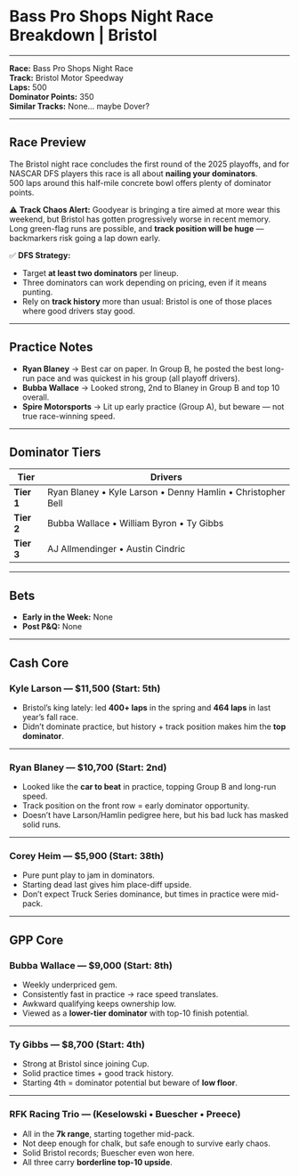 # Bass Pro Shops Night Race Breakdown | Bristol

---

**Race:** Bass Pro Shops Night Race  
**Track:** Bristol Motor Speedway  
**Laps:** 500  
**Dominator Points:** 350  
**Similar Tracks:** None… maybe Dover?

---

## Race Preview

The Bristol night race concludes the first round of the 2025 playoffs, and for NASCAR DFS players this race is all about **nailing your dominators**.  
500 laps around this half-mile concrete bowl offers plenty of dominator points.  

⚠️ **Track Chaos Alert:** Goodyear is bringing a tire aimed at more wear this weekend, but Bristol has gotten progressively worse in recent memory. Long green-flag runs are possible, and **track position will be huge** — backmarkers risk going a lap down early.  

✅ **DFS Strategy:**  
- Target **at least two dominators** per lineup.  
- Three dominators can work depending on pricing, even if it means punting.  
- Rely on **track history** more than usual: Bristol is one of those places where good drivers stay good.  

---

## Practice Notes

- **Ryan Blaney** → Best car on paper. In Group B, he posted the best long-run pace and was quickest in his group (all playoff drivers).  
- **Bubba Wallace** → Looked strong, 2nd to Blaney in Group B and top 10 overall.  
- **Spire Motorsports** → Lit up early practice (Group A), but beware — not true race-winning speed.  

---

## Dominator Tiers

| Tier | Drivers |
| ---- | ------- |
| **Tier 1** | Ryan Blaney • Kyle Larson • Denny Hamlin • Christopher Bell |
| **Tier 2** | Bubba Wallace • William Byron • Ty Gibbs |
| **Tier 3** | AJ Allmendinger • Austin Cindric |

---

## Bets

- **Early in the Week:** None  
- **Post P&Q:** None  

---

## Cash Core

### Kyle Larson — $11,500 (Start: 5th)
- Bristol’s king lately: led **400+ laps** in the spring and **464 laps** in last year’s fall race.  
- Didn’t dominate practice, but history + track position makes him the **top dominator**.  

---

### Ryan Blaney — $10,700 (Start: 2nd)
- Looked like the **car to beat** in practice, topping Group B and long-run speed.  
- Track position on the front row = early dominator opportunity.  
- Doesn’t have Larson/Hamlin pedigree here, but his bad luck has masked solid runs.  

---

### Corey Heim — $5,900 (Start: 38th)
- Pure punt play to jam in dominators.  
- Starting dead last gives him place-diff upside.  
- Don’t expect Truck Series dominance, but times in practice were mid-pack.  

---

## GPP Core

### Bubba Wallace — $9,000 (Start: 8th)
- Weekly underpriced gem.  
- Consistently fast in practice → race speed translates.  
- Awkward qualifying keeps ownership low.  
- Viewed as a **lower-tier dominator** with top-10 finish potential.  

---

### Ty Gibbs — $8,700 (Start: 4th)
- Strong at Bristol since joining Cup.  
- Solid practice times + good track history.  
- Starting 4th = dominator potential but beware of **low floor**.  

---

### RFK Racing Trio — (Keselowski • Buescher • Preece)
- All in the **7k range**, starting together mid-pack.  
- Not deep enough for chalk, but safe enough to survive early chaos.  
- Solid Bristol records; Buescher even won here.  
- All three carry **borderline top-10 upside**.  